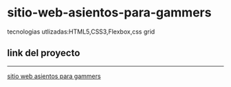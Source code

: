 # sitio-web-asientos-para-gammers
 tecnologias utlizadas:HTML5,CSS3,Flexbox,css grid
 
 
## link del proyecto
 ------
 
 <a href="https://xbernardoalvez66.github.io/sitio-web-asientos-para-gammers/sitio-web-asientos-para-gammers/index.html">sitio web asientos para gammers</a>
